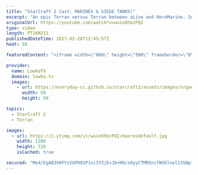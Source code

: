 ```yaml
---
title: "StarCraft 2 Cast: MARINES & SIEGE TANKS!"
excerpt: "An epic Terran versus Terran between aLive and HeroMarine. Subscribe for more videos: http://lowko.tv/youtube More StarCraft 2 Casts: https://goo.gl/QHyc0B  Terran versus Terran is a very complicated match-up. In this video I talk about the different strategies that are available, as well as cast a professional"
originalUrl: https://youtube.com/watch?v=wuin6hbzPQI
type: video
length: PT16M31S
publishedDateTime: 2017-02-28T12:45:57Z
heat: 50

featuredContent: "<iframe width=\"800\" height=\"500\" frameborder=\"0\" src=\"https://www.youtube.com/embed/wuin6hbzPQI\" allow=\"accelerometer; autoplay; encrypted-media; gyroscope; picture-in-picture\" allowfullscreen></iframe>"

provider:
  name: LowkoTV
  domain: lowko.tv
  images:
    - url: https://everyday-cc.github.io/starcraft2/assets/images/organizations/lowko.tv-50x50.jpg
      width: 50
      height: 50

topics:
  - StarCraft 2
  - Terran

images:
  - url: https://i.ytimg.com/vi/wuin6hbzPQI/maxresdefault.jpg
    width: 1280
    height: 720
    isCached: true

secured: "Me4/EgAB3V6FYsSGPO8SP1niIYZjExJb+KN/xOyyCTMRSncfNVklnol13SNp7AEwuqeX3Q0lVXll2Szyv1vxFYgbaZ+QkTJ1KBDNkx8P7vLhPZN/VjKj8AtxPkJqq1HALzrOqrmi0ldqNWpXdqHxLhvxStsHGTU8oa9cXN97F85UguSTtOOlUez/9wxxiRrOfCXjjn7U5dmfWo+2MS5g7qq2BfBp2cmzTxp3eCVgxqI9dl7LFtaceIsj/vxEydddkD9KJ7hBrYFo2LJPKdohI72dnGgPgD7ivK3qDbveWvoJO3tE/26MysqLhoexp2UNEQ1puwHSTUQ70+P3qp3wp0G33+rwI3MclRNxtXePZv/Y2vV1LplU88aMBx/Hbhdg57kKVuC/+9OmO7SfUzzvxfq+gIE3Q5uFdbn/9c93xGJO1tkC92ElJoLSJg2tIYtz;uYGHaE7G/2JJ8V6Y6cmDfA=="
---
```


